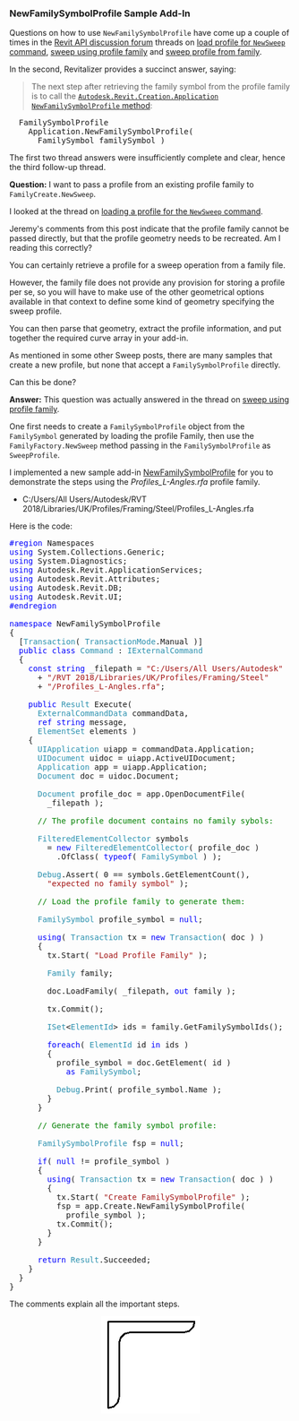 <head>
<meta http-equiv="Content-Type" content="text/html; charset=utf-8">
<link rel="stylesheet" type="text/css" href="bc.css">
<!--
<script src="run_prettify.js" type="text/javascript"></script>
<script src="https://google-code-prettify.googlecode.com/svn/loader/run_prettify.js" type="text/javascript"></script>
-->
<script src="https://cdn.rawgit.com/google/code-prettify/master/loader/run_prettify.js" type="text/javascript"></script>
</head>

<!---

- implemented NewFamilySymbolProfile sample app
  https://github.com/jeremytammik/NewFamilySymbolProfile
  13871503 [Sweep Profile From Family]
  https://forums.autodesk.com/t5/revit-api-forum/sweep-profile-from-family/m-p/7751112
  https://forums.autodesk.com/t5/revit-api-forum/sweep-using-profile-family/m-p/6057115

 #RevitAPI @AutodeskRevit #bim #dynamobim @AutodeskForge #ForgeDevCon 

...

--->

### NewFamilySymbolProfile Sample Add-In

Questions on how to use `NewFamilySymbolProfile` have come up a couple of times in
the [Revit API discussion forum](http://forums.autodesk.com/t5/revit-api-forum/bd-p/160) threads
on [load profile for `NewSweep` command](https://forums.autodesk.com/t5/revit-api-forum/load-profile-for-newsweep-command/td-p/5117864),
[sweep using profile family](https://forums.autodesk.com/t5/revit-api-forum/sweep-using-profile-family/m-p/6057115) and
[sweep profile from family](https://forums.autodesk.com/t5/revit-api-forum/sweep-profile-from-family/m-p/7751112).

In the second, Revitalizer provides a succinct answer, saying:

> The next step after retrieving the family symbol from the profile family is to call
> the [`Autodesk.Revit.Creation.Application` `NewFamilySymbolProfile` method](http://www.revitapidocs.com/2018.1/0fd22223-8ca8-2955-e2ee-7d83d853ee8f.htm):

<pre class="code">
  FamilySymbolProfile
    Application.NewFamilySymbolProfile(
      FamilySymbol familySymbol )
</pre>
 
The first two thread answers were insufficiently complete and clear, hence the third follow-up thread.

**Question:** I want to pass a profile from an existing profile family to `FamilyCreate.NewSweep`.

I looked at the thread
on [loading a profile for the `NewSweep` command](https://forums.autodesk.com/t5/revit-api-forum/load-profile-for-newsweep-command/td-p/5117864).

Jeremy's comments from this post indicate that the profile family cannot be passed directly, but that the profile geometry needs to be recreated. Am I reading this correctly?

You can certainly retrieve a profile for a sweep operation from a family file.

However, the family file does not provide any provision for storing a profile per se, so you will have to make use of the other geometrical options available in that context to define some kind of geometry specifying the sweep profile.

You can then parse that geometry, extract the profile information, and put together the required curve array in your add-in.

As mentioned in some other Sweep posts, there are many samples that create a new profile, but none that accept a `FamilySymbolProfile` directly.

Can this be done?

**Answer:** This question was actually answered in the thread
on [sweep using profile family](https://forums.autodesk.com/t5/revit-api-forum/sweep-using-profile-family/m-p/6057115).

One first needs to create a `FamilySymbolProfile` object from the `FamilySymbol` generated by loading the profile Family, then use the  `FamilyFactory.NewSweep` method passing in the `FamilySymbolProfile` as `SweepProfile`.

I implemented a new sample
add-in [NewFamilySymbolProfile](https://github.com/jeremytammik/NewFamilySymbolProfile) for
you to demonstrate the steps using the *Profiles_L-Angles.rfa* profile family.

- C:/Users/All Users/Autodesk/RVT 2018/Libraries/UK/Profiles/Framing/Steel/Profiles_L-Angles.rfa

Here is the code:

<pre class="code">
<span style="color:blue;">#region</span>&nbsp;Namespaces
<span style="color:blue;">using</span>&nbsp;System.Collections.Generic;
<span style="color:blue;">using</span>&nbsp;System.Diagnostics;
<span style="color:blue;">using</span>&nbsp;Autodesk.Revit.ApplicationServices;
<span style="color:blue;">using</span>&nbsp;Autodesk.Revit.Attributes;
<span style="color:blue;">using</span>&nbsp;Autodesk.Revit.DB;
<span style="color:blue;">using</span>&nbsp;Autodesk.Revit.UI;
<span style="color:blue;">#endregion</span>
 
<span style="color:blue;">namespace</span>&nbsp;NewFamilySymbolProfile
{
&nbsp;&nbsp;[<span style="color:#2b91af;">Transaction</span>(&nbsp;<span style="color:#2b91af;">TransactionMode</span>.Manual&nbsp;)]
&nbsp;&nbsp;<span style="color:blue;">public</span>&nbsp;<span style="color:blue;">class</span>&nbsp;<span style="color:#2b91af;">Command</span>&nbsp;:&nbsp;<span style="color:#2b91af;">IExternalCommand</span>
&nbsp;&nbsp;{
&nbsp;&nbsp;&nbsp;&nbsp;<span style="color:blue;">const</span>&nbsp;<span style="color:blue;">string</span>&nbsp;_filepath&nbsp;=&nbsp;<span style="color:#a31515;">&quot;C:/Users/All&nbsp;Users/Autodesk&quot;</span>
&nbsp;&nbsp;&nbsp;&nbsp;&nbsp;&nbsp;+&nbsp;<span style="color:#a31515;">&quot;/RVT&nbsp;2018/Libraries/UK/Profiles/Framing/Steel&quot;</span>
&nbsp;&nbsp;&nbsp;&nbsp;&nbsp;&nbsp;+&nbsp;<span style="color:#a31515;">&quot;/Profiles_L-Angles.rfa&quot;</span>;
 
&nbsp;&nbsp;&nbsp;&nbsp;<span style="color:blue;">public</span>&nbsp;<span style="color:#2b91af;">Result</span>&nbsp;Execute(
&nbsp;&nbsp;&nbsp;&nbsp;&nbsp;&nbsp;<span style="color:#2b91af;">ExternalCommandData</span>&nbsp;commandData,
&nbsp;&nbsp;&nbsp;&nbsp;&nbsp;&nbsp;<span style="color:blue;">ref</span>&nbsp;<span style="color:blue;">string</span>&nbsp;message,
&nbsp;&nbsp;&nbsp;&nbsp;&nbsp;&nbsp;<span style="color:#2b91af;">ElementSet</span>&nbsp;elements&nbsp;)
&nbsp;&nbsp;&nbsp;&nbsp;{
&nbsp;&nbsp;&nbsp;&nbsp;&nbsp;&nbsp;<span style="color:#2b91af;">UIApplication</span>&nbsp;uiapp&nbsp;=&nbsp;commandData.Application;
&nbsp;&nbsp;&nbsp;&nbsp;&nbsp;&nbsp;<span style="color:#2b91af;">UIDocument</span>&nbsp;uidoc&nbsp;=&nbsp;uiapp.ActiveUIDocument;
&nbsp;&nbsp;&nbsp;&nbsp;&nbsp;&nbsp;<span style="color:#2b91af;">Application</span>&nbsp;app&nbsp;=&nbsp;uiapp.Application;
&nbsp;&nbsp;&nbsp;&nbsp;&nbsp;&nbsp;<span style="color:#2b91af;">Document</span>&nbsp;doc&nbsp;=&nbsp;uidoc.Document;
 
&nbsp;&nbsp;&nbsp;&nbsp;&nbsp;&nbsp;<span style="color:#2b91af;">Document</span>&nbsp;profile_doc&nbsp;=&nbsp;app.OpenDocumentFile(&nbsp;
&nbsp;&nbsp;&nbsp;&nbsp;&nbsp;&nbsp;&nbsp;&nbsp;_filepath&nbsp;);
 
&nbsp;&nbsp;&nbsp;&nbsp;&nbsp;&nbsp;<span style="color:green;">//&nbsp;The&nbsp;profile&nbsp;document&nbsp;contains&nbsp;no&nbsp;family&nbsp;sybols:</span>
 
&nbsp;&nbsp;&nbsp;&nbsp;&nbsp;&nbsp;<span style="color:#2b91af;">FilteredElementCollector</span>&nbsp;symbols
&nbsp;&nbsp;&nbsp;&nbsp;&nbsp;&nbsp;&nbsp;&nbsp;=&nbsp;<span style="color:blue;">new</span>&nbsp;<span style="color:#2b91af;">FilteredElementCollector</span>(&nbsp;profile_doc&nbsp;)
&nbsp;&nbsp;&nbsp;&nbsp;&nbsp;&nbsp;&nbsp;&nbsp;&nbsp;&nbsp;.OfClass(&nbsp;<span style="color:blue;">typeof</span>(&nbsp;<span style="color:#2b91af;">FamilySymbol</span>&nbsp;)&nbsp;);
 
&nbsp;&nbsp;&nbsp;&nbsp;&nbsp;&nbsp;<span style="color:#2b91af;">Debug</span>.Assert(&nbsp;0&nbsp;==&nbsp;symbols.GetElementCount(),&nbsp;
&nbsp;&nbsp;&nbsp;&nbsp;&nbsp;&nbsp;&nbsp;&nbsp;<span style="color:#a31515;">&quot;expected&nbsp;no&nbsp;family&nbsp;symbol&quot;</span>&nbsp;);
 
&nbsp;&nbsp;&nbsp;&nbsp;&nbsp;&nbsp;<span style="color:green;">//&nbsp;Load&nbsp;the&nbsp;profile&nbsp;family&nbsp;to&nbsp;generate&nbsp;them:</span>
 
&nbsp;&nbsp;&nbsp;&nbsp;&nbsp;&nbsp;<span style="color:#2b91af;">FamilySymbol</span>&nbsp;profile_symbol&nbsp;=&nbsp;<span style="color:blue;">null</span>;
 
&nbsp;&nbsp;&nbsp;&nbsp;&nbsp;&nbsp;<span style="color:blue;">using</span>(&nbsp;<span style="color:#2b91af;">Transaction</span>&nbsp;tx&nbsp;=&nbsp;<span style="color:blue;">new</span>&nbsp;<span style="color:#2b91af;">Transaction</span>(&nbsp;doc&nbsp;)&nbsp;)
&nbsp;&nbsp;&nbsp;&nbsp;&nbsp;&nbsp;{
&nbsp;&nbsp;&nbsp;&nbsp;&nbsp;&nbsp;&nbsp;&nbsp;tx.Start(&nbsp;<span style="color:#a31515;">&quot;Load&nbsp;Profile&nbsp;Family&quot;</span>&nbsp;);
 
&nbsp;&nbsp;&nbsp;&nbsp;&nbsp;&nbsp;&nbsp;&nbsp;<span style="color:#2b91af;">Family</span>&nbsp;family;
 
&nbsp;&nbsp;&nbsp;&nbsp;&nbsp;&nbsp;&nbsp;&nbsp;doc.LoadFamily(&nbsp;_filepath,&nbsp;<span style="color:blue;">out</span>&nbsp;family&nbsp;);
 
&nbsp;&nbsp;&nbsp;&nbsp;&nbsp;&nbsp;&nbsp;&nbsp;tx.Commit();
 
&nbsp;&nbsp;&nbsp;&nbsp;&nbsp;&nbsp;&nbsp;&nbsp;<span style="color:#2b91af;">ISet</span>&lt;<span style="color:#2b91af;">ElementId</span>&gt;&nbsp;ids&nbsp;=&nbsp;family.GetFamilySymbolIds();
 
&nbsp;&nbsp;&nbsp;&nbsp;&nbsp;&nbsp;&nbsp;&nbsp;<span style="color:blue;">foreach</span>(&nbsp;<span style="color:#2b91af;">ElementId</span>&nbsp;id&nbsp;<span style="color:blue;">in</span>&nbsp;ids&nbsp;)
&nbsp;&nbsp;&nbsp;&nbsp;&nbsp;&nbsp;&nbsp;&nbsp;{
&nbsp;&nbsp;&nbsp;&nbsp;&nbsp;&nbsp;&nbsp;&nbsp;&nbsp;&nbsp;profile_symbol&nbsp;=&nbsp;doc.GetElement(&nbsp;id&nbsp;)&nbsp;
&nbsp;&nbsp;&nbsp;&nbsp;&nbsp;&nbsp;&nbsp;&nbsp;&nbsp;&nbsp;&nbsp;&nbsp;<span style="color:blue;">as</span>&nbsp;<span style="color:#2b91af;">FamilySymbol</span>;
 
&nbsp;&nbsp;&nbsp;&nbsp;&nbsp;&nbsp;&nbsp;&nbsp;&nbsp;&nbsp;<span style="color:#2b91af;">Debug</span>.Print(&nbsp;profile_symbol.Name&nbsp;);
&nbsp;&nbsp;&nbsp;&nbsp;&nbsp;&nbsp;&nbsp;&nbsp;}
&nbsp;&nbsp;&nbsp;&nbsp;&nbsp;&nbsp;}
 
&nbsp;&nbsp;&nbsp;&nbsp;&nbsp;&nbsp;<span style="color:green;">//&nbsp;Generate&nbsp;the&nbsp;family&nbsp;symbol&nbsp;profile:</span>
 
&nbsp;&nbsp;&nbsp;&nbsp;&nbsp;&nbsp;<span style="color:#2b91af;">FamilySymbolProfile</span>&nbsp;fsp&nbsp;=&nbsp;<span style="color:blue;">null</span>;
 
&nbsp;&nbsp;&nbsp;&nbsp;&nbsp;&nbsp;<span style="color:blue;">if</span>(&nbsp;<span style="color:blue;">null</span>&nbsp;!=&nbsp;profile_symbol&nbsp;)
&nbsp;&nbsp;&nbsp;&nbsp;&nbsp;&nbsp;{
&nbsp;&nbsp;&nbsp;&nbsp;&nbsp;&nbsp;&nbsp;&nbsp;<span style="color:blue;">using</span>(&nbsp;<span style="color:#2b91af;">Transaction</span>&nbsp;tx&nbsp;=&nbsp;<span style="color:blue;">new</span>&nbsp;<span style="color:#2b91af;">Transaction</span>(&nbsp;doc&nbsp;)&nbsp;)
&nbsp;&nbsp;&nbsp;&nbsp;&nbsp;&nbsp;&nbsp;&nbsp;{
&nbsp;&nbsp;&nbsp;&nbsp;&nbsp;&nbsp;&nbsp;&nbsp;&nbsp;&nbsp;tx.Start(&nbsp;<span style="color:#a31515;">&quot;Create&nbsp;FamilySymbolProfile&quot;</span>&nbsp;);
&nbsp;&nbsp;&nbsp;&nbsp;&nbsp;&nbsp;&nbsp;&nbsp;&nbsp;&nbsp;fsp&nbsp;=&nbsp;app.Create.NewFamilySymbolProfile(&nbsp;
&nbsp;&nbsp;&nbsp;&nbsp;&nbsp;&nbsp;&nbsp;&nbsp;&nbsp;&nbsp;&nbsp;&nbsp;profile_symbol&nbsp;);
&nbsp;&nbsp;&nbsp;&nbsp;&nbsp;&nbsp;&nbsp;&nbsp;&nbsp;&nbsp;tx.Commit();
&nbsp;&nbsp;&nbsp;&nbsp;&nbsp;&nbsp;&nbsp;&nbsp;}
&nbsp;&nbsp;&nbsp;&nbsp;&nbsp;&nbsp;}
 
&nbsp;&nbsp;&nbsp;&nbsp;&nbsp;&nbsp;<span style="color:blue;">return</span>&nbsp;<span style="color:#2b91af;">Result</span>.Succeeded;
&nbsp;&nbsp;&nbsp;&nbsp;}
&nbsp;&nbsp;}
}
</pre>

The comments explain all the important steps.
 
<center>
<img src="img/l_angle_rfa.png" alt="UK Profiles Framing Steel Profiles_L-Angles.rfa" width="177"/>
</center>
